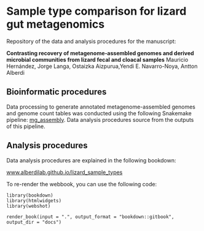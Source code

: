 # Sample type comparison for lizard gut metagenomics
Repository of the data and analysis procedures for the manuscript:

**Contrasting recovery of metagenome‑assembled genomes and derived microbial communities from lizard fecal and cloacal samples**
Mauricio Hernández, Jorge Langa, Ostaizka Aizpurua,Yendi E. Navarro-Noya, Antton Alberdi

## Bioinformatic procedures

Data processing to generate annotated metagenome-assembled genomes and genome count tables was conducted using the following Snakemake pipeline: [mg_assembly](https://github.com/3d-omics/mg_assembly). Data analysis procedures source from the outputs of this pipeline.

## Analysis procedures

Data analysis procedures are explained in the following bookdown:

www.alberdilab.github.io/lizard_sample_types

To re-render the webbook, you can use the following code:

```{r render_webbook, warning=FALSE, comments="", message=FALSE}
library(bookdown)
library(htmlwidgets)
library(webshot)

render_book(input = ".", output_format = "bookdown::gitbook", output_dir = "docs")
```
